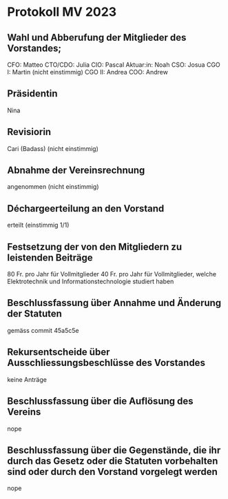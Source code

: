 # Protokoll MV 2023

## Wahl und Abberufung der Mitglieder des Vorstandes;
CFO: Matteo
CTO/CDO: Julia
CIO: Pascal
Aktuar:in: Noah
CSO: Josua
CGO I: Martin (nicht einstimmig)
CGO II: Andrea
COO: Andrew

## Präsidentin
Nina

## Revisiorin
Cari (Badass) (nicht einstimmig)

## Abnahme der Vereinsrechnung
angenommen (nicht einstimmig)

## Déchargeerteilung an den Vorstand
erteilt (einstimmig 1/1)

## Festsetzung der von den Mitgliedern zu leistenden Beiträge
80 Fr. pro Jahr für Vollmitglieder
40 Fr. pro Jahr für Vollmitglieder, welche Elektrotechnik und Informationstechnologie studiert haben

## Beschlussfassung über Annahme und Änderung der Statuten
gemäss commit 45a5c5e

## Rekursentscheide über Ausschliessungsbeschlüsse des Vorstandes
keine Anträge

## Beschlussfassung über die Auflösung des Vereins
nope

## Beschlussfassung über die Gegenstände, die ihr durch das Gesetz oder die Statuten vorbehalten sind oder durch den Vorstand vorgelegt werden
nope
